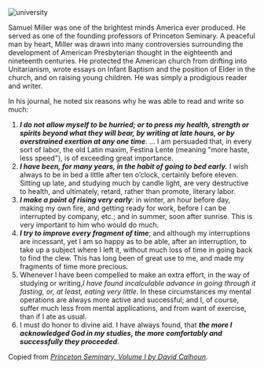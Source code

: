 <div className="postImageContainer"><img src="/blogpost/university.jpg" className="wideNonMovingPostimage" alt="university" /></div>

Samuel Miller was one of the brightest minds America ever produced. He served as one of the founding professors of Princeton Seminary. A peaceful man by heart, Miller was drawn into many controversies surrounding the development of American Presbyterian thought in the eighteenth and nineteenth centuries. He protected the American church from drifting into Unitarianism, wrote essays on Infant Baptism and the position of Elder in the church, and on raising young children. He was simply a prodigious reader and writer.

In his journal, he noted six reasons why he was able to read and write so much:

1. <b>_I do not allow myself to be hurried; or to press my health, strength or spirits beyond what they will bear, by writing at late hours, or by overstrained exertion at any one time_</b>. … I am persuaded that, in every sort of labor, the old Latin maxim, Festina Lente (meaning "more haste, less speed"), is of exceeding great importance.
2. <b>_I have been, for many years, in the habit of going to bed early._</b> I wish always to be in bed a little after ten o’clock, certainly before eleven. Sitting up late, and studying much by candle light, are very destructive to health, and ultimately, retard, rather than promote, literary labor.
3. <b>_I make a point of rising very early_</b>: in winter, an hour before day, making my own fire, and getting ready for work, before I can be interrupted by company, etc.; and in summer, soon after sunrise. This is very important to him who would do much.
4. <b>_I try to improve every fragment of time_</b>; and although my interruptions are incessant, yet I am so happy as to be able, after an interruption, to take up a subject where I left it, without much loss of time in going back to find the clew. This has long been of great use to me, and made my fragments of time more precious.
5. Whenever I have been compelled to make an extra effort, in the way of studying or writing,_I have found incalculable advance in going through it fasting, or, at least, eating very little_. In these circumstances my mental operations are always more active and successful; and I, of course, suffer much less from mental applications, and from want of exercise, than if I ate as usual.
6. I must do honor to divine aid. I have always found, that <b>_the more I acknowledged God in my studies, the more comfortably and successfully they proceeded_</b>.

Copied from _<a href="https://amzn.to/34WBlF3" target="_blank">Princeton Seminary, Volume I by David Calhoun</a>_.